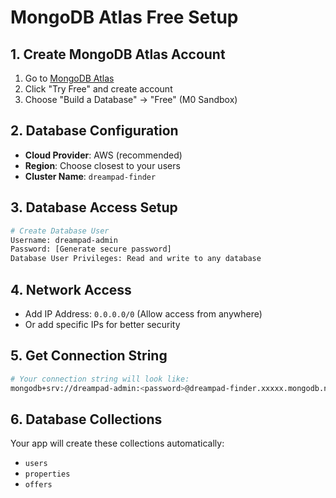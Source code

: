 # MongoDB Atlas Free Setup

## 1. Create MongoDB Atlas Account
1. Go to [MongoDB Atlas](https://www.mongodb.com/cloud/atlas)
2. Click "Try Free" and create account
3. Choose "Build a Database" → "Free" (M0 Sandbox)

## 2. Database Configuration
- **Cloud Provider**: AWS (recommended)
- **Region**: Choose closest to your users
- **Cluster Name**: `dreampad-finder`

## 3. Database Access Setup
```bash
# Create Database User
Username: dreampad-admin
Password: [Generate secure password]
Database User Privileges: Read and write to any database
```

## 4. Network Access
- Add IP Address: `0.0.0.0/0` (Allow access from anywhere)
- Or add specific IPs for better security

## 5. Get Connection String
```bash
# Your connection string will look like:
mongodb+srv://dreampad-admin:<password>@dreampad-finder.xxxxx.mongodb.net/?retryWrites=true&w=majority
```

## 6. Database Collections
Your app will create these collections automatically:
- `users`
- `properties` 
- `offers`
